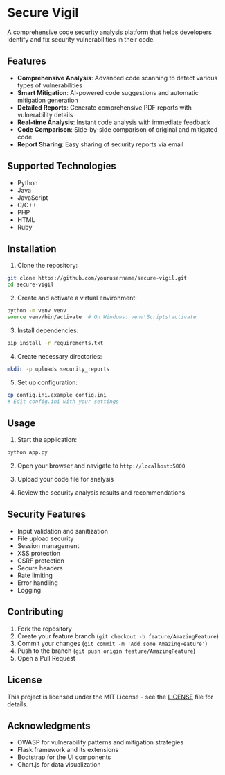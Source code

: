 # Secure Vigil

A comprehensive code security analysis platform that helps developers identify and fix security vulnerabilities in their code.

## Features

- **Comprehensive Analysis**: Advanced code scanning to detect various types of vulnerabilities
- **Smart Mitigation**: AI-powered code suggestions and automatic mitigation generation
- **Detailed Reports**: Generate comprehensive PDF reports with vulnerability details
- **Real-time Analysis**: Instant code analysis with immediate feedback
- **Code Comparison**: Side-by-side comparison of original and mitigated code
- **Report Sharing**: Easy sharing of security reports via email

## Supported Technologies

- Python
- Java
- JavaScript
- C/C++
- PHP
- HTML
- Ruby

## Installation

1. Clone the repository:
```bash
git clone https://github.com/yourusername/secure-vigil.git
cd secure-vigil
```

2. Create and activate a virtual environment:
```bash
python -m venv venv
source venv/bin/activate  # On Windows: venv\Scripts\activate
```

3. Install dependencies:
```bash
pip install -r requirements.txt
```

4. Create necessary directories:
```bash
mkdir -p uploads security_reports
```

5. Set up configuration:
```bash
cp config.ini.example config.ini
# Edit config.ini with your settings
```

## Usage

1. Start the application:
```bash
python app.py
```

2. Open your browser and navigate to `http://localhost:5000`

3. Upload your code file for analysis

4. Review the security analysis results and recommendations

## Security Features

- Input validation and sanitization
- File upload security
- Session management
- XSS protection
- CSRF protection
- Secure headers
- Rate limiting
- Error handling
- Logging

## Contributing

1. Fork the repository
2. Create your feature branch (`git checkout -b feature/AmazingFeature`)
3. Commit your changes (`git commit -m 'Add some AmazingFeature'`)
4. Push to the branch (`git push origin feature/AmazingFeature`)
5. Open a Pull Request

## License

This project is licensed under the MIT License - see the [LICENSE](LICENSE) file for details.

## Acknowledgments

- OWASP for vulnerability patterns and mitigation strategies
- Flask framework and its extensions
- Bootstrap for the UI components
- Chart.js for data visualization


